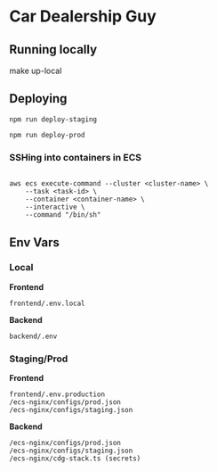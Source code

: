 # Car Dealership Guy

## Running locally
make up-local

## Deploying
```
npm run deploy-staging
```

```
npm run deploy-prod
```

### SSHing into containers in ECS
```

aws ecs execute-command --cluster <cluster-name> \
    --task <task-id> \
    --container <container-name> \
    --interactive \
    --command "/bin/sh"
```

## Env Vars
### Local
**Frontend**
```
frontend/.env.local
```
**Backend**
```
backend/.env
```
### Staging/Prod
**Frontend**
```
frontend/.env.production
/ecs-nginx/configs/prod.json
/ecs-nginx/configs/staging.json
```

**Backend**
```
/ecs-nginx/configs/prod.json
/ecs-nginx/configs/staging.json
/ecs-nginx/cdg-stack.ts (secrets)
```